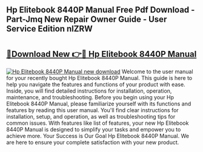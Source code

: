 ## Hp Elitebook 8440P Manual Free Pdf Download - Part-Jmq New Repair Owner Guide - User Service Edition nlZRW

# <h2><a href="http://bc98862.oget.top/?id=Hp+Elitebook+8440P+Manual">🔗Download New 👉🔴 Hp Elitebook 8440P Manual</a></h2>

[![Hp Elitebook 8440P Manual new download](https://i.imgur.com/5g1atiW.png)](http://bc98862.oget.top/?id=Hp+Elitebook+8440P+Manual)
Welcome to the user manual for your recently bought Hp Elitebook 8440P Manual. This guide is here to help you navigate the features and functions of your product with ease. Inside, you will find detailed instructions for installation, operation, maintenance, and troubleshooting. Before you begin using your Hp Elitebook 8440P Manual, please familiarize yourself with its functions and features by reading this user manual. You'll find clear instructions for installation, setup, and operation, as well as troubleshooting tips for common issues. With features like list of features, your new Hp Elitebook 8440P Manual is designed to simplify your tasks and empower you to achieve more. Your Success is Our Goal Hp Elitebook 8440P Manual. We are here to ensure your complete satisfaction with your new product.
